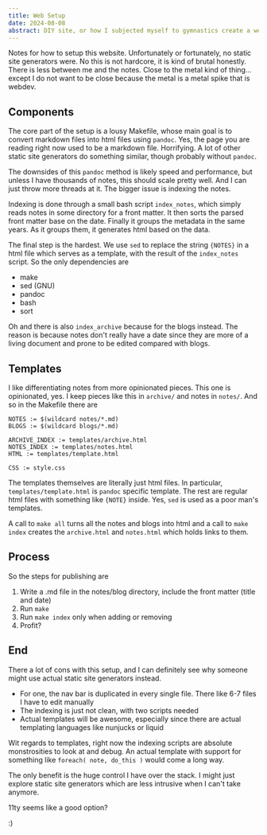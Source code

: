 ```yaml
---
title: Web Setup
date: 2024-08-08
abstract: DIY site, or how I subjected myself to gymnastics create a website.
---
```


Notes for how to setup this website. Unfortunately or fortunately, no static
site generators were. No this is not hardcore, it is kind of brutal honestly.
There is less between me and the notes. Close to the metal kind of thing...
except I do not want to be close because the metal is a metal spike that is
webdev.

## Components

The core part of the setup is a lousy Makefile, whose main goal is to convert
markdown files into html files using `pandoc`. Yes, the page you are reading
right now used to be a markdown file. Horrifying. A lot of other static site
generators do something similar, though probably without `pandoc`.

The downsides of this `pandoc` method is likely speed and performance, but unless
I have thousands of notes, this should scale pretty well. And I can just throw
more threads at it. The bigger issue is indexing the notes.

Indexing is done through a small bash script `index_notes`, which simply reads notes in some
directory for a front matter. It then sorts the parsed front matter base on the
date. Finally it groups the metadata in the same years. As it groups them, it
generates html based on the data.

The final step is the hardest. We use `sed` to replace the string `{NOTES}` in
a html file which serves as a template, with the result of the `index_notes`
script. So the only dependencies are

* make
* sed (GNU)
* pandoc
* bash
* sort

Oh and there is also `index_archive` because for the blogs instead. The reason
is because notes don't really have a date since they are more of a living
document and prone to be edited compared with blogs.

## Templates

I like differentiating notes from more opinionated pieces. This one is
opinionated, yes. I keep pieces like this in `archive/` and notes in `notes/`.
And so in the Makefile there are

```make
NOTES := $(wildcard notes/*.md)
BLOGS := $(wildcard blogs/*.md)

ARCHIVE_INDEX := templates/archive.html
NOTES_INDEX := templates/notes.html
HTML := templates/template.html

CSS := style.css
```

The templates themselves are literally just html files. In particular,
`templates/template.html` is `pandoc` specific template. The rest are regular
html files with something like `{NOTE}` inside. Yes, `sed` is used as a poor
man's templates.

A call to `make all` turns all the notes and blogs into html and a call to
`make index` creates the `archive.html` and `notes.html` which holds links
to them.

## Process

So the steps for publishing are

1.  Write a .md file in the notes/blog directory, include the front matter (title and date)
2.  Run `make`
3.  Run `make index` only when adding or removing
4.  Profit?

## End

There a lot of cons with this setup, and I can definitely see why someone might
use actual static site generators instead.

* For one, the nav bar is duplicated in every single file. There like 6-7 files I have to edit manually
* The indexing is just not clean, with two scripts needed
* Actual templates will be awesome, especially since there are actual templating languages like nunjucks or liquid

Wit regards to templates, right now the indexing scripts are absolute
monstrosities to look at and debug. An actual template with support for
something like `foreach( note, do_this )` would come a long way.

The only benefit is the huge control I have over the stack. I might just explore
static site generators which are less intrusive when I can't take anymore.

11ty seems like a good option?

:)
